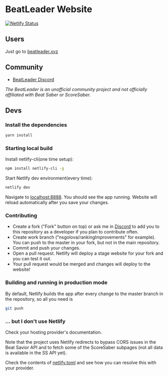 # BeatLeader Website

[![Netlify Status](https://api.netlify.com/api/v1/badges/3930b442-ffc4-4039-ac79-446a61ca582b/deploy-status)](https://app.netlify.com/sites/nostalgic-kare-ad710f/deploys)

## Users

Just go to [beatleader.xyz](https://beatleader.xyz)

## Community

- [BeatLeader Discord](https://discord.gg/2RG5YVqtG6)

*The BeatLeader is an unofficial community project and not officially
affiliated with Beat Saber or ScoreSaber.*

## Devs

### Install the dependencies

```bash
yarn install
```

### Starting local build

Install netlify-cli(one time setup):
```bash
npm install netlify-cli -g
```

Start Netlify dev environment(every time):
```bash
netlify dev
```

Navigate to [localhost:8888](http://localhost:8888). You should see the app running.
Website will reload automatically after you save your changes.

### Contributing

- Create a fork ("Fork" button on top) or ask me in [Discord](https://discord.gg/2RG5YVqtG6) to add you to this repository as a developer if you plan to contribute often.
- Create work branch ("nsgolova/rankingImprovements" for example). You can push to the master in your fork, but not in the main repository.
- Commit and push your changes.
- Open a pull request. Netlify will deploy a stage website for your fork and you can test it out.
- Your pull request would be merged and changes will deploy to the website!

### Building and running in production mode

By default, Netlify builds the app after every change to the master branch in the repository, so all you need is

```bash
git push
```
### ... but I don't use Netlify

Check your hosting provider's documentation.

Note that the project uses Netlify redirects to bypass CORS issues in the Beat Savior API and to fetch some of the ScoreSaber subpages (not all data is available in the SS API yet).

Check the contents of [netlify.toml](netlify.toml) and see how you can resolve this with your provider.